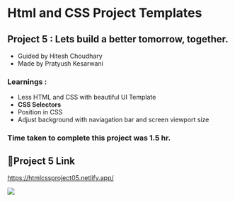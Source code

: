 # Html and CSS Project Templates
## Project 5 : Lets build a better tomorrow, together.

- Guided by Hitesh Choudhary
- Made by Pratyush Kesarwani

### Learnings :
- Less HTML and CSS with beautiful UI Template
- **CSS Selectors**
- Position in CSS
- Adjust background with naviagation bar and screen viewport size

### Time taken to complete this project was **1.5 hr**.

## 🔗Project 5 Link
https://htmlcssproject05.netlify.app/


![](https://img.shields.io/badge/HTML-CSS-green)